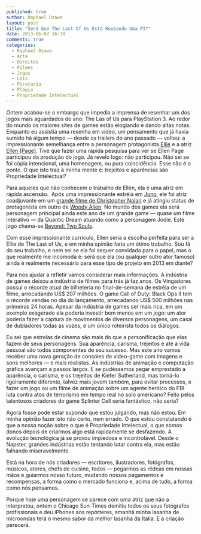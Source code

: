 ```yaml
---
published: true
author: Raphael Ozawa
layout: post
title: "Será Que The Last Of Us Está Roubando Uma PI?"
date: 2013-06-07 16:30
comments: true
categories:
  - Raphael Ozawa
  - Arte
  - Direitos
  - Filmes
  - Jogos
  - Leis
  - Pirataria
  - Plágio
  - Propriedade Intelectual
---
```


Ontem acabou-se o embargo que impedia a imprensa de resenhar um dos jogos mais aguardados do ano: The Las of Us para PlayStation 3. Ao redor do mundo os maiores sites de games estão elogiando e dando altas notas. Enquanto eu assistia uma resenha em vídeo, um pensamento que já havia sumido há algum tempo — desde os trailers do ano passado — voltou: a impressionante semelhança entre a personagem protagonista <a href="https://www.google.com.br/search?q=the+last+of+us+ellie&amp;biw=1440&amp;bih=822&amp;tbm=isch&amp;tbo=u&amp;source=univ&amp;sa=X&amp;ei=WcWvUbbeIpXH4APLxIHQCQ&amp;sqi=2&amp;ved=0CCoQsAQ">Ellie</a> e a atriz <a href="https://twitter.com/EllenPage">Ellen (Page)</a>. Tive que fazer uma rápida pesquisa para ver se Ellen Page participou da produção do jogo. Já revelo logo: não participou. Não sei se foi cópia intencional, uma homenagem, ou pura coincidência. Esse não é o ponto. O que isto traz à minha mente é: trejeitos e aparências são Propriedade Intelectual?

<!--more-->

Para aqueles que não conhecem o trabalho de Ellen, ela é uma atriz em rápida ascensão.  Após uma impressionante estréia em <a href="http://www.imdb.com/title/tt0467406/">Juno</a>, ele foi atriz coadjuvante em um <a href="http://www.imdb.com/title/tt1375666/">grande filme de Christopher Nolan</a> e já atingiu status de protagonista em outro de <a href="http://www.imdb.com/title/tt1375666/">Woody Allen</a>. No mundo dos games ela será personagem principal ainda este ano de um grande game — quase um filme interativo — da Quantic Dream atuando como a personagem Jodie. Este jogo chama-se <a href="http://beyondps3.com/">Beyond: Two Souls</a>.

Com esse impressionante currículo, Ellen seria a escolha perfeita para ser a Ellie de The Last of Us, e em minha opinião faria um ótimo trabalho. Sou fã do seu trabalho, e nem sei se ela foi sequer convidada para o papel, mas o que realmente me incomoda é: será que ela (ou qualquer outro ator famoso) ainda é realmente necessário para esse tipo de projeto em 2013 em diante?

Para nos ajudar a refletir vamos considerar mais informações. A indústria de games deixou a indústria de filmes para trás já faz anos. Os Vingadores possui o récorde atual de bilheteria no final-de-semana de estréia de um filme, arrecadando US$ 207 milhões. O game Call of Duty: Black Ops II tem o récorde vendas no dia do lançamento, arrecadando US$ 500 milhões nas primeiras 24 horas. Apesar da indústria de games ser mais rica, em um exemplo exagerado ela poderia investir bem menos em um jogo: um ator poderia fazer a captura de movimentos de diversos personagens, um casal de dubladores todas as vozes, e um único roteirista todos os diálogos.

Eu sei que estrelas de cinema são mais do que a personificação que elas fazem de seus personagens. Sua aparência, carisma, trejeitos e até a vida pessoal são todos componentes de seu sucesso. Mas este ano vamos receber uma nova geração de consoles de video-game com imagens e sons melhores — e mais realistas. As indústrias de animação e computação gráfica avançam a passos largos. E se pudéssemos pegar emprestado a aparência, o carisma, e os trejeitos de Kiefer Sutherland, mas torná-lo ligeiramente diferente, talvez mais jovem também, para evitar processos, e fazer um jogo ou um filme de animação sobre um agente heróico do FBI luta contra atos de terrorismo em tempo real no solo americano? Feito pelos talentosos criadores do game Splinter Cell seria fantástico, não seria?

Agora fosse pode estar supondo que estou julgando, mas não estou. Em minha opinião fazer isto não certo, nem errado. O que estou constatando é que a nossa noção sobre o que é Propriedade Intelectual, o que somos donos depois de criarmos algo está rapidamente se desfazendo. A evolução tecnológica já se provou impiedosa e incontrolável. Desde o Napster, grandes indústrias estão tentando lutar contra ela, mas estão falhando miseravelmente.

Está na hora de nós criadores — escritores, ilustradores, fotógrafos, músicos, atores, chefs de cuisine, todos — pegarmos as rédeas em nossas mãos e guiarmos nosso futuro, mudando nossos pagamentos e recompensas, a forma como o mercado funciona e, acima de tudo, a forma como nós pensamos.

Porque hoje uma personagem se parece com uma atriz que não a interpretou, ontem o Chicago Sun-Times demitiu todos os seus fotógrafos profissionais e deu iPhones aos repórteres, amanhã minha lasanha de microondas terá o mesmo sabor da melhor lasanha da Itália. E a criação perecerá.
